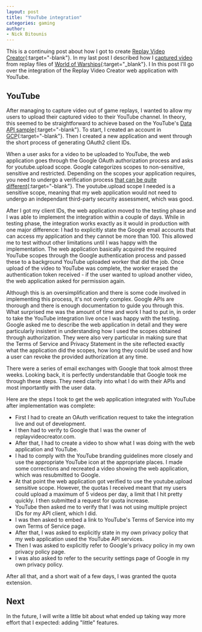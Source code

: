 ```yaml
---
layout: post
title: "YouTube integration"
categories: gaming
author:
- Nick Bitounis
---
```


This is a continuing post about how I got to create [Replay Video Creator](https://www.replayvideocreator.com/){:target="-blank"}. In my last post I described how I [captured video](https://nickntg.github.io/gaming/2022/03/18/capturing-video.html) from replay files of [World of Warships](https://worldofwarships.eu/){:target="_blank"}. I
In this post I'll go over the integration of the Replay Video Creator web application with YouTube.

## YouTube
After managing to capture video out of game replays, I wanted to allow my users to upload their captured video to their YouTube channel. In theory, this seemed to be straightforward to achieve based on the YouTube's [Data API sample](https://developers.google.com/youtube/v3/code_samples/dotnet#upload_a_video){:target="-blank"}. To start, I created an account in [GCP](https://cloud.google.com/gcp){:target="-blank"}. Then I created a new application and went through the short process of generating OAuth2 client IDs. 

When a user asks for a video to be uploaded to YouTube, the web application goes through the Google OAuth authorization process and asks for youtube.upload scope. Google categorizes scopes to non-sensitive, sensitive and restricted. Depending on the scopes your application requires, you need to undergo a verification process [that can be quite different](https://support.google.com/cloud/answer/9110914){:target="-blank"}. The youtube.upload scope I needed is a sensitive scope, meaning that my web application would not need to undergo an independant third-party security assessment, which was good.

After I got my client IDs, the web application moved to the testing phase and I was able to implement the integration within a couple of days. While in testing phase, the integration works exactly as it would in production with one major difference: I had to explicitly state the Google email accounts that can access my application and they cannot be more than 100. This allowed me to test without other limitations until I was happy with the implementation. The web application basically acquired the required YouTube scopes through the Google authentication process and passed these to a background YouTube uploaded worker that did the job. Once upload of the video to YouTube was complete, the worker erased the authentication token received - if the user wanted to upload another video, the web application asked for permission again.

Although this is an oversimplification and there is some code involved in implementing this process, it's not overly complex. Google APIs are thorough and there is enough documentation to guide you through this. What surprised me was the amount of time and work I had to put in, in order to take the YouTube integration live once I was happy with the testing. Google asked me to describe the web application in detail and they were particularly insistent in understanding how I used the scopes obtained through authorization. They were also very particular in making sure that the Terms of Service and Privacy Statement in the site reflected exactly what the application did the scopes, how long they could be used and how a user can revoke the provided authorization at any time.

There were a series of email exchanges with Google that took almost three weeks. Looking back, it is perfectly understandable that Google took me through these steps. They need clarity into what I do with their APIs and most importantly with the user data.

Here are the steps I took to get the web application integrated with YouTube after implementation was complete:
* First I had to create an OAuth verification request to take the integration live and out of development.
* I then had to verify to Google that I was the owner of replayvideocreator.com.
* After that, I had to create a video to show what I was doing with the web application and YouTube.
* I had to comply with the YouTube branding guidelines more closely and use the appropriate YouTube icon at the appropriate places. I made some corrections and recreated a video showing the web application, which was resubmitted to Google.
* At that point the web application got verified to use the youtube.upload sensitive scope. However, the quotas I received meant that my users could upload a maximum of 5 videos per day, a limit that I hit pretty quickly. I then submitted a request for quota increase.
* YouTube then asked me to verify that I was not using multiple project IDs for my API client, which I did.
* I was then asked to embed a link to YouTube's Terms of Service into my own Terms of Service page.
* After that, I was asked to explicitly state in my own privacy policy that my web application used the YouTube API services.
* Then I was asked to explicitly refer to Google's privacy policy in my own privacy policy page.
* I was also asked to refer to the security settings page of Google in my own privacy policy.

After all that, and a short wait of a few days, I was granted the quota extension.

## Next
In the future, I will write a little bit about what ended up taking way more effort that I expected: adding "little" features.